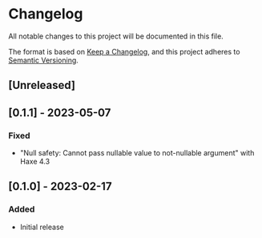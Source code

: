# Changelog
All notable changes to this project will be documented in this file.

The format is based on [Keep a Changelog](https://keepachangelog.com/en/1.0.0/),
and this project adheres to [Semantic Versioning](https://semver.org/spec/v2.0.0.html).


## [Unreleased]


## [0.1.1] - 2023-05-07

### Fixed
- "Null safety: Cannot pass nullable value to not-nullable argument" with Haxe 4.3


## [0.1.0] - 2023-02-17

### Added
- Initial release
